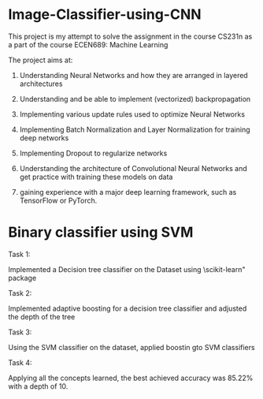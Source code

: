 # Image-Classifier-using-CNN

This project is my attempt to solve the assignment in the course CS231n as a part of the course ECEN689: Machine Learning

The project aims at:

1. Understanding Neural Networks and how they are arranged in layered architectures

2. Understanding and be able to implement (vectorized) backpropagation

3. Implementing various update rules used to optimize Neural Networks

4. Implementing Batch Normalization and Layer Normalization for training deep networks

5. Implementing Dropout to regularize networks

6. Understanding the architecture of Convolutional Neural Networks and get practice with training these models on data 

7. gaining experience with a major deep learning framework, such as TensorFlow or PyTorch.


# Binary classifier using SVM

Task 1:

Implemented a Decision tree classifier on the Dataset using \scikit-learn" package 

Task 2:

Implemented adaptive boosting for a decision tree classifier and adjusted the depth of the tree

Task 3:

Using the SVM classifier on the dataset, applied boostin gto SVM classifiers

Task 4:

Applying all the concepts learned, the best achieved accuracy was 85.22%  with a depth of 10.
